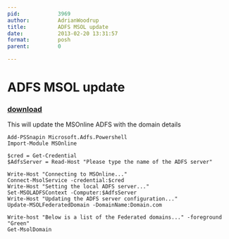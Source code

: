 ```yaml
---
pid:            3969
author:         AdrianWoodrup
title:          ADFS MSOL update
date:           2013-02-20 13:31:57
format:         posh
parent:         0

---
```


# ADFS MSOL update

### [download](//scripts/3969.ps1)

This will update the MSOnline ADFS with the domain details

```posh
Add-PSSnapin Microsoft.Adfs.Powershell 
Import-Module MSOnline

$cred = Get-Credential 
$AdfsServer = Read-Host "Please type the name of the ADFS server"

Write-Host "Connecting to MSOnline..."
Connect-MsolService -credential:$cred
Write-Host "Setting the local ADFS server..."
Set-MSOLADFSContext -Computer:$AdfsServer
Write-Host "Updating the ADFS server configuration..."
Update-MSOLFederatedDomain -DomainName:Domain.com

Write-host "Below is a list of the Federated domains..." -foreground "Green"
Get-MsolDomain 
```
